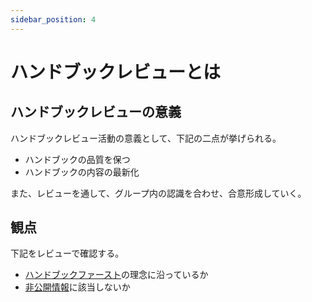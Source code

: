 ```yaml
---
sidebar_position: 4
---
```


# ハンドブックレビューとは

## ハンドブックレビューの意義
ハンドブックレビュー活動の意義として、下記の二点が挙げられる。

* ハンドブックの品質を保つ
* ハンドブックの内容の最新化

また、レビューを通して、グループ内の認識を合わせ、合意形成していく。

## 観点
下記をレビューで確認する。

* [ハンドブックファースト](./#ハンドブックファースト)の理念に沿っているか
* [非公開情報](./confidential-information)に該当しないか
